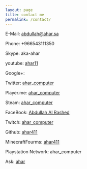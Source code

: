 ```yaml
---
layout: page
title: contact me
permalink: /contact/
---
```


<link rel="shortcut icon" href="/assets/favicon.ico" type="image/x-icon" />

E-Mail: abdullah@ahar.sa

Phone: +966543111350

Skype: aka-ahar

youtube: [ahar11](http://www.youtube.com/c/ahar11/)

Google+: <a href="https://plus.google.com/ahar11" rel="publisher"></a>

Twitter: [ahar_computer](https://twitter.com/ahar_computer)

Player.me: [ahar_computer](https://player.me/ahar_computer)

Steam: [ahar_computer](http://steamcommunity.com/id/ahar_computer)

FaceBook: [Abdullah Al Rashed](https://www.facebook.com/abdullah.ahar.alrashed)

Twitch: [ahar_computer](http://www.twitch.tv/ahar_computer/profile)

Github: [ahar411](https://github.com/ahar411)

MinecraftFourms: [ahar411](http://www.minecraftforum.net/members/ahar411)

Playstation Network: ahar_computer

Ask: [ahar](http://www.ask.fm/ahar)
